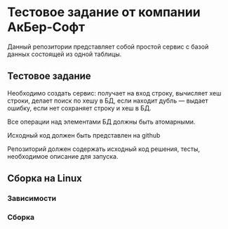# Тестовое задание от компании АкБер-Софт
Данный репозитории представляет собой простой сервис с базой данных состоящей из одной таблицы.

## Тестовое задание

Необходимо создать сервис:
получает на вход строку, вычисляет хеш строки, делает поиск по хешу в БД, если находит дубль — выдает ошибку, если нет сохраняет строку и хеш в БД.

Все операции над элементами БД должны быть атомарными.

Исходный код должен быть представлен на github

Репозиторий должен содержать исходный код решения, тесты, необходимое описание для запуска.

## Сборка на Linux

### Зависимости

### Сборка

